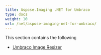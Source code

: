 ```yaml
---
title: Aspose.Imaging .NET for Umbraco
type: docs
weight: 10
url: /net/aspose-imaging-net-for-umbraco/
---
```


This section contains the following 

- [Umbraco Image Resizer](/imaging/net/umbraco-image-resizer-html/)
